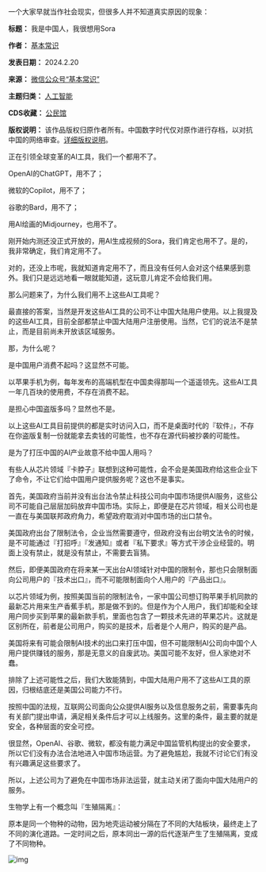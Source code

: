 一个大家早就当作社会现实，但很多人并不知道真实原因的现象：




**标题：** 我是中国人，我很想用Sora  

**作者：** [基本常识](https://chinadigitaltimes.net/space/基本常识)  

**发表日期：** 2024.2.20  

**来源：** [微信公众号“基本常识”](https://web.archive.org/web/20240220141837/https://mp.weixin.qq.com/s/FZFVv-sXwIQ1LdgMf9kfCQ)  

**主题归类：** [人工智能](https://chinadigitaltimes.net/space/人工智能)  

**CDS收藏：** [公民馆](https://chinadigitaltimes.net/space/%E5%85%AC%E6%B0%91%E9%A6%86)  

**版权说明：** 该作品版权归原作者所有。中国数字时代仅对原作进行存档，以对抗中国的网络审查。[详细版权说明](https://chinadigitaltimes.net/chinese/copyright)。


正在引领全球变革的AI工具，我们一个都用不了。


OpenAI的ChatGPT，用不了；


微软的Copilot，用不了；


谷歌的Bard，用不了；


用AI绘画的Midjourney，也用不了。


刚开始内测还没正式开放的，用AI生成视频的Sora，我们肯定也用不了。是的，我非常确定，我们肯定用不了。


对的，还没上市呢，我就知道肯定用不了，而且没有任何人会对这个结果感到意外。我们只是远远地看一眼就能知道，这玩意儿肯定不会给我们用。


那么问题来了，为什么我们用不上这些AI工具呢？


最直接的答案，当然是开发这些AI工具的公司不让中国大陆用户使用。以上我提及的这些AI工具，目前全部都禁止中国大陆用户注册使用。当然，它们的说法不是禁止，而是目前尚未开放该区域服务。


那，为什么呢？


是中国用户消费不起吗？这显然不可能。


以苹果手机为例，每年发布的高端机型在中国卖得那叫一个遥遥领先。这些AI工具一年几百块的使用费，不存在消费不起。


是担心中国盗版多吗？显然也不是。


以上这些AI工具目前提供的都是实时访问入口，而不是桌面时代的『软件』，不存在你盗版复制一份就能拿去卖钱的可能性，也不存在源代码被抄袭的可能性。


是为了打压中国的AI产业故意不给中国人用吗？


有些人从芯片领域『卡脖子』联想到这种可能性，会不会是美国政府给这些企业下了命令，不让它们给中国用户提供服务呢？这也不是事实。


首先，美国政府当前并没有出台法令禁止科技公司向中国市场提供AI服务，这些公司不可能自己层层加码放弃中国市场。实际上，即便是在芯片领域，相关公司也是一直在与美国联邦政府角力，希望政府取消对中国市场的出口禁令。


美国政府出台了限制法令，企业当然需要遵守，但政府没有出台明文法令的时候，是不可能通过『打招呼』『发通知』或者『私下要求』等方式干涉企业经营的。明面上没有禁止，就是没有禁止，不需要去盲猜。


然后，即便美国政府在将来某一天出台AI领域针对中国的限制令，那也只会限制面向公司用户的『技术出口』，而不可能限制面向个人用户的『产品出口』。


以芯片领域为例，按照美国当前的限制法令，一家中国公司想订购苹果手机同款的最新芯片用来生产香蕉手机，那是做不到的。但是作为个人用户，我们却能和全球用户同步买到苹果的最新款手机，里面也包含了一颗技术先进的苹果芯片。这就是区别所在，前者是公司用户，购买的是技术，后者是个人用户，购买的是产品。


美国将来有可能会限制AI技术的出口来打压中国，但不可能限制AI公司向中国个人用户提供赚钱的服务，那是无意义的自废武功。美国可能不友好，但人家绝对不蠢。


排除了上述可能性之后，我们大致能猜到，中国大陆用户用不了这些AI工具的原因，归根结底还是美国公司能力不行。


按照中国的法规，互联网公司面向公众提供AI服务以及信息服务之前，需要事先向有关部门提出申请，满足相关条件后才可以上线服务。这里的条件，最主要的就是安全，各种层面的安全可控。


很显然，OpenAI、谷歌、微软，都没有能力满足中国监管机构提出的安全要求，所以它们没有办法合法地进入中国市场运营。为了避免尴尬，我就不讨论它们有没有兴趣满足这些要求了。


所以，上述公司为了避免在中国市场非法运营，就主动关闭了面向中国大陆用户的服务。


生物学上有一个概念叫『生殖隔离』：


原本是同一个物种的动物，因为地壳运动被分隔在了不同的大陆板块，最终走上了不同的演化道路。一定时间之后，原本同出一源的后代逐渐产生了生殖隔离，变成了不同物种。


![img](https://chinadigitaltimes.net/chinese/files/2024/02/post-705234-65d4b49ebd663.)

